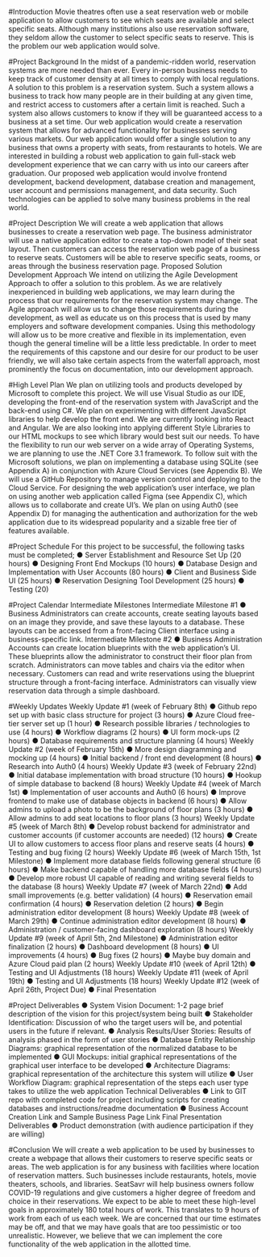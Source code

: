 #Introduction
Movie theatres often use a seat reservation web or mobile application to allow customers to see which seats are available and select specific seats. Although many institutions also use reservation software, they seldom allow the customer to select specific seats to reserve. This is the problem our web application would solve.
 
#Project Background
In the midst of a pandemic-ridden world, reservation systems are more needed than ever. Every in-person business needs to keep track of customer density at all times to comply with local regulations. A solution to this problem is a reservation system. Such a system allows a business to track how many people are in their building at any given time, and restrict access to customers after a certain limit is reached. Such a system also allows customers to know if they will be guaranteed access to a business at a set time. 
Our web application would create a reservation system that allows for advanced functionality for businesses serving various markets. Our web application would offer a single solution to any business that owns a property with seats, from restaurants to hotels. 
We are interested in building a robust web application to gain full-stack web development experience that we can carry with us into our careers after graduation. Our proposed web application would involve frontend development, backend development, database creation and management, user account and permissions management, and data security. Such technologies can be applied to solve many business problems in the real world. 

#Project Description
We will create a web application that allows businesses to create a reservation web page. The business administrator will use a native application editor to create a top-down model of their seat layout. Then customers can access the reservation web page of a business to reserve seats. Customers will be able to reserve specific seats, rooms, or areas through the business reservation page. 
Proposed Solution
Development Approach
We intend on utilizing the Agile Development Approach to offer a solution to this problem. As we are relatively inexperienced in building web applications, we may learn during the process that our requirements for the reservation system may change. The Agile approach will allow us to change those requirements during the development, as well as educate us on this process that is used by many employers and software development companies. Using this methodology will allow us to be more creative and flexible in its implementation, even though the general timeline will be a little less predictable. In order to meet the requirements of this capstone and our desire for our product to be user friendly, we will also take certain aspects from the waterfall approach, most prominently the focus on documentation, into our development approach.  

#High Level Plan
We plan on utilizing tools and products developed by Microsoft to complete this project. We will use Visual Studio as our IDE, developing the front-end of the reservation system with JavaScript and the back-end using C#. We plan on experimenting with different JavaScript libraries to help develop the front end. We are currently looking into React and Angular. We are also looking into applying different Style Libraries to our HTML mockups to see which library would best suit our needs. To have the flexibility to run our web server on a wide array of Operating Systems, we are planning to use the .NET Core 3.1 framework. 
To follow suit with the Microsoft solutions, we plan on implementing a database using SQLite (see Appendix A) in conjunction with Azure Cloud Services (see Appendix B). We will use a GitHub Repository to manage version control and deploying to the Cloud Service. For designing the web application’s user interface, we plan on using another web application called Figma (see Appendix C), which allows us to collaborate and create UI’s. We plan on using Auth0 (see Appendix D)  for managing the authentication and authorization for the web application due to its widespread popularity and a sizable free tier of features available.  

#Project Schedule
For this project to be successful, the following tasks must be completed;
●	Server Establishment and Resource Set Up (20 hours)
●	Designing Front End Mockups (10 hours)
●	Database Design and Implementation with User Accounts (80 hours)
●	Client and Business Side UI (25 hours)
●	Reservation Designing Tool Development (25 hours)
●	Testing (20)

#Project Calendar
Intermediate Milestones
Intermediate Milestone #1
●	Business Administrators can create accounts, create seating layouts based on an image they provide, and save these layouts to a database. These layouts can be  accessed from a front-facing Client interface using a business-specific link.
Intermediate Milestone #2
●	Business Administration Accounts can create location blueprints with the web application’s UI. These blueprints allow the administrator to construct their floor plan from scratch. Administrators can move tables and chairs via the editor when necessary. Customers can read and write reservations using the blueprint structure through a front-facing interface. Administrators can visually view reservation data through a simple dashboard.

#Weekly Updates
Weekly Update #1 (week of February 8th)
●	Github repo set up with basic class structure for project (3 hours)
●	Azure Cloud free-tier server set up (1 hour)
●	Research possible libraries / technologies to use (4 hours)
●	Workflow diagrams (2 hours)
●	UI form mock-ups (2 hours)
●	Database requirements and structure planning (4 hours) 
Weekly Update #2 (week of February 15th)
●	More design diagramming and mocking up (4 hours)
●	Initial backend / front end development (8 hours)
●	Research into Auth0 (4 hours)
Weekly Update #3  (week of February 22nd)
●	Initial database implementation with broad structure (10 hours)
●	Hookup of simple database to backend (8 hours)
Weekly Update #4 (week of March 1st)
●	Implementation of user accounts and Auth0 (6 hours)
●	Improve frontend to make use of database objects in backend (6 hours)
●	Allow admins to upload a photo to be the background of floor plans (3 hours)
●	Allow admins to add seat locations to floor plans (3 hours)
Weekly Update #5 (week of March 8th)
●	Develop robust backend for administrator and customer accounts (if customer accounts are needed) (12 hours)
●	Create UI to allow customers to access floor plans and reserve seats (4 hours)
●	Testing and bug fixing (2 hours) 
Weekly Update #6 (week of March 15th, 1st Milestone)
●	Implement more database fields following general structure (6 hours)
●	Make backend capable of handling more database fields (4 hours)
●	Develop more robust UI capable of reading and writing several fields to the database (8 hours)
Weekly Update #7 (week of March 22nd)
●	Add small improvements (e.g. better validation) (4 hours)
●	Reservation email confirmation (4 hours)
●	Reservation deletion (2 hours)
●	Begin administration editor development (8 hours)
Weekly Update #8 (week of March 29th)
●	Continue administration editor development (8 hours)
●	Administration / customer-facing dashboard exploration (8 hours)
Weekly Update #9 (week of April 5th, 2nd Milestone)
●	Administration editor finalization (2 hours)
●	Dashboard development (8 hours)
●	UI improvements (4 hours)
●	Bug fixes (2 hours)
●	Maybe buy domain and Azure Cloud paid plan (2 hours)
Weekly Update #10 (week of April 12th)
●	Testing and UI Adjustments (18 hours)
Weekly Update #11 (week of April 19th)
●	Testing and UI Adjustments (18 hours)
Weekly Update #12 (week of April 26th, Project Due)
●	Final Presentation

#Project Deliverables
●	System Vision Document: 1-2 page brief description of the vision for this project/system being built
●	Stakeholder Identification: Discussion of who the target users will be, and potential users in the future if relevant. 
●	Analysis Results/User Stories: Results of analysis phased in the form of user stories
●	Database Entity Relationship Diagrams: graphical representation of the normalized database to be implemented
●	GUI Mockups: initial graphical representations of the graphical user interface to be developed
●	Architecture Diagrams: graphical representation of the architecture this system will utilize
●	User Workflow Diagram: graphical representation of the steps each user type takes to utilize the web application
Technical Deliverables
●	Link to GIT repo with completed code for project including scripts for creating databases and instructions/readme documentation 
●	Business Account Creation Link and Sample Business Page Link
Final Presentation Deliverables
●	Product demonstration (with audience participation if they are willing)

#Conclusion
We will create a web application to be used by businesses to create a webpage that allows their customers to reserve specific seats or areas. The web application is for any business with facilities where location of reservation matters. Such businesses include restaurants, hotels, movie theaters, schools, and libraries. SeatSavr will help business owners follow COVID-19 regulations and give customers a higher degree of freedom and choice in their reservations. 
We expect to be able to meet these high-level goals in approximately 180 total hours of work. This translates to 9 hours of work from each of us each week. We are concerned that our time estimates may be off, and that we may have goals that are too pessimistic or too unrealistic. However, we believe that we can implement the core functionality of the web application in the allotted time. 
